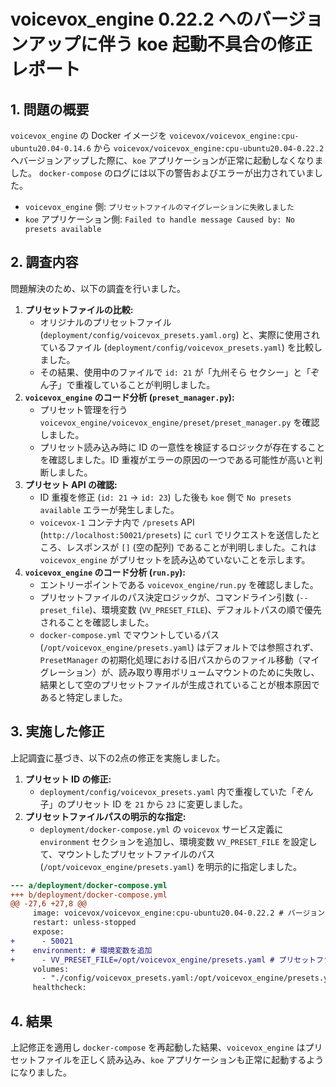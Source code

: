 # voicevox_engine 0.22.2 へのバージョンアップに伴う koe 起動不具合の修正レポート

## 1. 問題の概要

`voicevox_engine` の Docker イメージを `voicevox/voicevox_engine:cpu-ubuntu20.04-0.14.6` から `voicevox/voicevox_engine:cpu-ubuntu20.04-0.22.2` へバージョンアップした際に、`koe` アプリケーションが正常に起動しなくなりました。
`docker-compose` のログには以下の警告およびエラーが出力されていました。

*   `voicevox_engine` 側: `プリセットファイルのマイグレーションに失敗しました`
*   `koe` アプリケーション側: `Failed to handle message Caused by: No presets available`

## 2. 調査内容

問題解決のため、以下の調査を行いました。

1.  **プリセットファイルの比較:**
    *   オリジナルのプリセットファイル (`deployment/config/voicevox_presets.yaml.org`) と、実際に使用されているファイル (`deployment/config/voicevox_presets.yaml`) を比較しました。
    *   その結果、使用中のファイルで `id: 21` が「九州そら セクシー」と「ぞん子」で重複していることが判明しました。
2.  **`voicevox_engine` のコード分析 (`preset_manager.py`):**
    *   プリセット管理を行う `voicevox_engine/voicevox_engine/preset/preset_manager.py` を確認しました。
    *   プリセット読み込み時に ID の一意性を検証するロジックが存在することを確認しました。ID 重複がエラーの原因の一つである可能性が高いと判断しました。
3.  **プリセット API の確認:**
    *   ID 重複を修正 (`id: 21` -> `id: 23`) した後も `koe` 側で `No presets available` エラーが発生しました。
    *   `voicevox-1` コンテナ内で `/presets` API (`http://localhost:50021/presets`) に `curl` でリクエストを送信したところ、レスポンスが `[]` (空の配列) であることが判明しました。これは `voicevox_engine` がプリセットを読み込めていないことを示します。
4.  **`voicevox_engine` のコード分析 (`run.py`):**
    *   エントリーポイントである `voicevox_engine/run.py` を確認しました。
    *   プリセットファイルのパス決定ロジックが、コマンドライン引数 (`--preset_file`)、環境変数 (`VV_PRESET_FILE`)、デフォルトパスの順で優先されることを確認しました。
    *   `docker-compose.yml` でマウントしているパス (`/opt/voicevox_engine/presets.yaml`) はデフォルトでは参照されず、`PresetManager` の初期化処理における旧パスからのファイル移動（マイグレーション）が、読み取り専用ボリュームマウントのために失敗し、結果として空のプリセットファイルが生成されていることが根本原因であると特定しました。

## 3. 実施した修正

上記調査に基づき、以下の2点の修正を実施しました。

1.  **プリセット ID の修正:**
    *   `deployment/config/voicevox_presets.yaml` 内で重複していた「ぞん子」のプリセット ID を `21` から `23` に変更しました。
2.  **プリセットファイルパスの明示的な指定:**
    *   `deployment/docker-compose.yml` の `voicevox` サービス定義に `environment` セクションを追加し、環境変数 `VV_PRESET_FILE` を設定して、マウントしたプリセットファイルのパス (`/opt/voicevox_engine/presets.yaml`) を明示的に指定しました。

```diff
--- a/deployment/docker-compose.yml
+++ b/deployment/docker-compose.yml
@@ -27,6 +27,8 @@
     image: voicevox/voicevox_engine:cpu-ubuntu20.04-0.22.2 # バージョンを 0.22.2 に更新
     restart: unless-stopped
     expose:
+      - 50021
+    environment: # 環境変数を追加
+      - VV_PRESET_FILE=/opt/voicevox_engine/presets.yaml # プリセットファイルのパスを指定
     volumes:
       - "./config/voicevox_presets.yaml:/opt/voicevox_engine/presets.yaml:ro"
     healthcheck:

```

## 4. 結果

上記修正を適用し `docker-compose` を再起動した結果、`voicevox_engine` はプリセットファイルを正しく読み込み、`koe` アプリケーションも正常に起動するようになりました。
